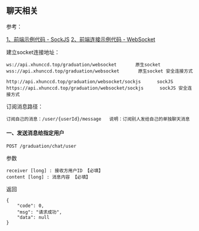 
## 聊天相关

参考：

[1、前端示例代码 - SockJS](https://paste.ubuntu.com/p/wY9vQFdF4b/)
[2、前端连接示例代码 - WebSocket](https://paste.ubuntu.com/p/kSFW4kjtJp/)


建立socket连接地址：
    
    ws://api.xhunccd.top/graduation/websocket       原生socket
    wss://api.xhunccd.top/graduation/websocket       原生socket 安全连接方式
    
    http://api.xhunccd.top/graduation/websocket/sockjs      sockJS
    https://api.xhunccd.top/graduation/websocket/sockjs      sockJS 安全连接方式


订阅消息路径：

    订阅自己的消息：/user/{userId}/message   说明：订阅别人发给自己的单独聊天消息


#### 一、发送消息给指定用户

    POST /graduation/chat/user
    
参数

    receiver [long] : 接收方用户ID 【必填】
    content [long] : 消息内容 【必填】
    
返回

    {
        "code": 0,
        "msg": "请求成功",
        "data": null
    }
    